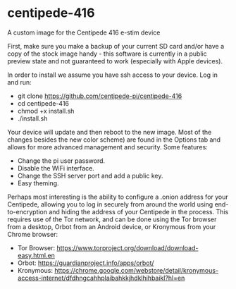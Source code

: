 # centipede-416
A custom image for the Centipede 416 e-stim device

First, make sure you make a backup of your current SD card and/or have a copy of the stock image handy - this software is currently in
a public preview state and not guaranteed to work (especially with Apple devices).

In order to install we assume you have ssh access to your device. Log in and run:

 * git clone https://github.com/centipede-pi/centipede-416
 * cd centipede-416
 * chmod +x install.sh
 * ./install.sh
  
Your device will update and then reboot to the new image. Most of the changes besides the new color scheme) are found in the Options tab
and allows for more advanced management and security. Some features:

* Change the pi user password.
* Disable the WiFi interface.
* Change the SSH server port and add a public key.
* Easy theming.

Perhaps most interesting is the ability to configure a .onion address for your Centipede, allowing you to log in securely from around 
the world using end-to-encryption and hiding the address of your Centipede in the process. This requires use of the Tor network, and
can be done using the Tor browser from a desktop, Orbot from an Android device, or Kronymous from your Chrome browser:
* Tor Browser: https://www.torproject.org/download/download-easy.html.en
* Orbot: https://guardianproject.info/apps/orbot/
* Kronymous: https://chrome.google.com/webstore/detail/kronymous-access-internet/dfdhngcahhplaibahkkjhdklhihbaikl?hl=en
